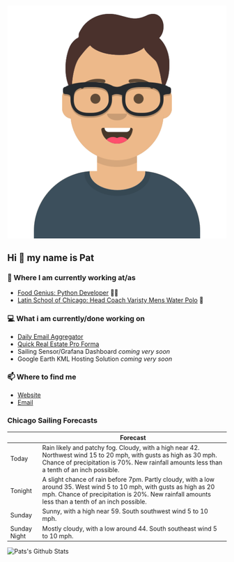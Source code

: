 [![Social banner for p-j-falconer](https://raw.githubusercontent.com/P-J-FALCONER/P-J-FALCONER/master/assets/avataaars.svg)](https://patfalconer.com/)
## Hi :wave: my name is Pat

### 💼 Where I am currently working at/as
- [Food Genius: Python Developer](https://getfoodgenius.com/) 🍔🐍
- [Latin School of Chicago: Head Coach Varisty Mens Water Polo](https://www.latinschool.org/) 🤽


### 💻 What i am currently/done working on
 - [Daily Email Aggregator](https://github.com/P-J-FALCONER/dott_daily_mail)
 - [Quick Real Estate Pro Forma](https://github.com/P-J-FALCONER/henry)
 - Sailing Sensor/Grafana Dashboard *coming very soon*
 - Google Earth KML Hosting Solution *coming very soon*

### 📫 Where to find me
 - [Website](https://patfalconer.com/)
 - [Email](mailto:patrick.j.falconer@gmail.com)


### Chicago Sailing Forecasts
|   | Forecast  |
|---|---|
| Today | Rain likely and patchy fog. Cloudy, with a high near 42. Northwest wind 15 to 20 mph, with gusts as high as 30 mph. Chance of precipitation is 70%. New rainfall amounts less than a tenth of an inch possible. |
| Tonight | A slight chance of rain before 7pm. Partly cloudy, with a low around 35. West wind 5 to 10 mph, with gusts as high as 20 mph. Chance of precipitation is 20%. New rainfall amounts less than a tenth of an inch possible. |
| Sunday | Sunny, with a high near 59. South southwest wind 5 to 10 mph. |
| Sunday Night | Mostly cloudy, with a low around 44. South southeast wind 5 to 10 mph. |

![Pats's Github Stats](https://github-readme-stats.vercel.app/api?username=p-j-falconer&show_icons=true&theme=radical)
